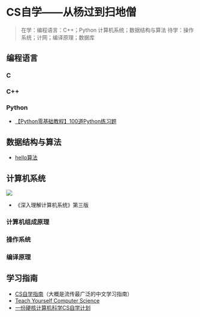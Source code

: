 # CS自学——从杨过到扫地僧
> 在学：编程语言：C++；Python
        计算机系统；数据结构与算法
        待学：操作系统；计网；编译原理；数据库

## 编程语言
### C
### C++
### Python
- [【Python零基础教程】100道Python练习题](https://www.bilibili.com/video/BV1is4y1q7Qo?p=1&vd_source=faf0776077e2eb91fbb8b452bbd732b0)

## 数据结构与算法
- [hello算法](https://www.hello-algo.com/)

## 计算机系统
![](https://cdn.jsdelivr.net/gh/xingziding/picodemo/img/QQ%E6%88%AA%E5%9B%BE20240807160106.jpg)
- 《深入理解计算机系统》第三版
### 计算机组成原理
### 操作系统
### 编译原理
## 学习指南
- [CS自学指南](https://csdiy.wiki/)（大概是流传最广泛的中文学习指南）
- [Teach Yourself Computer Science](https://teachyourselfcs.com/)
- [一份硬核计算机科学CS自学计划](https://github.com/spring2go/cs_study_plan)
